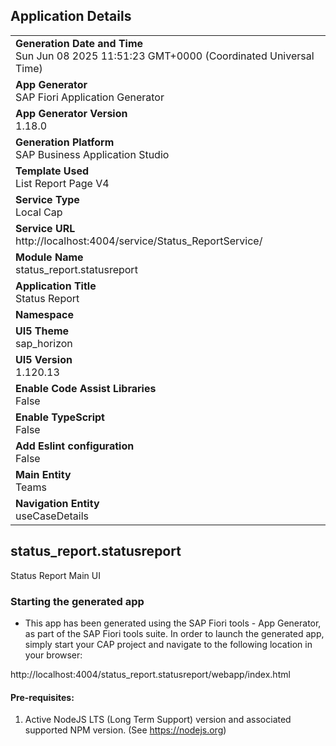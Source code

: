 ## Application Details
|               |
| ------------- |
|**Generation Date and Time**<br>Sun Jun 08 2025 11:51:23 GMT+0000 (Coordinated Universal Time)|
|**App Generator**<br>SAP Fiori Application Generator|
|**App Generator Version**<br>1.18.0|
|**Generation Platform**<br>SAP Business Application Studio|
|**Template Used**<br>List Report Page V4|
|**Service Type**<br>Local Cap|
|**Service URL**<br>http://localhost:4004/service/Status_ReportService/|
|**Module Name**<br>status_report.statusreport|
|**Application Title**<br>Status Report|
|**Namespace**<br>|
|**UI5 Theme**<br>sap_horizon|
|**UI5 Version**<br>1.120.13|
|**Enable Code Assist Libraries**<br>False|
|**Enable TypeScript**<br>False|
|**Add Eslint configuration**<br>False|
|**Main Entity**<br>Teams|
|**Navigation Entity**<br>useCaseDetails|

## status_report.statusreport

Status Report Main UI

### Starting the generated app

-   This app has been generated using the SAP Fiori tools - App Generator, as part of the SAP Fiori tools suite.  In order to launch the generated app, simply start your CAP project and navigate to the following location in your browser:

http://localhost:4004/status_report.statusreport/webapp/index.html

#### Pre-requisites:

1. Active NodeJS LTS (Long Term Support) version and associated supported NPM version.  (See https://nodejs.org)


